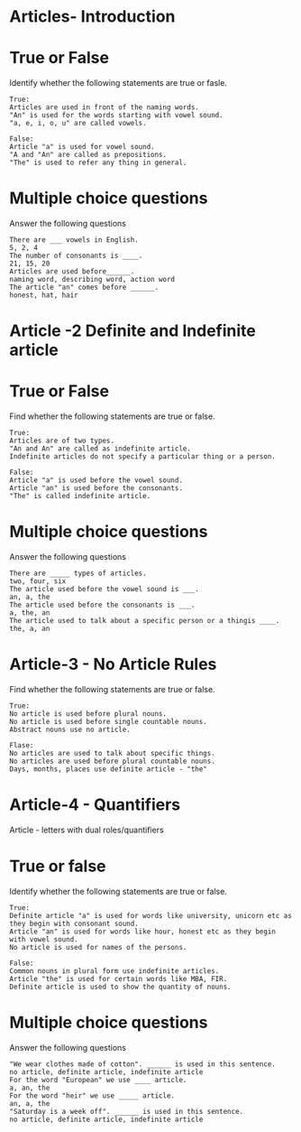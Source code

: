 # Articles- Introduction

# True or False
Identify whether the following statements are true or fasle.

```
True: 
Articles are used in front of the naming words.
"An" is used for the words starting with vowel sound.
"a, e, i, o, u" are called vowels.

False:
Article "a" is used for vowel sound.
"A and "An" are called as prepositions.
"The" is used to refer any thing in general.
```

# Multiple choice questions

Answer the following questions 

```
There are ___ vowels in English.
5, 2, 4
The number of consonants is ____.
21, 15, 20
Articles are used before______.
naming word, describing word, action word
The article "an" comes before ______.
honest, hat, hair
```


# Article -2 Definite and Indefinite article

# True or False

Find whether the following statements are true or false.

```
True: 
Articles are of two types.
"An and An" are called as indefinite article.
Indefinite articles do not specify a particular thing or a person.

False:
Article "a" is used before the vowel sound.
Article "an" is used before the consonants.
"The" is called indefinite article.
```

# Multiple choice questions

Answer the following questions

```
There are _____ types of articles.
two, four, six
The article used before the vowel sound is ___.
an, a, the
The article used before the consonants is ___.
a, the, an
The article used to talk about a specific person or a thingis ____.
the, a, an
```


# Article-3 - No Article Rules

Find whether the following statements are true or false.

```
True: 
No article is used before plural nouns.
No article is used before single countable nouns.
Abstract nouns use no article.

Flase:
No articles are used to talk about specific things.
No articles are used before plural countable nouns.
Days, months, places use definite article - "the"
```


# Article-4 - Quantifiers

Article - letters with dual roles/quantifiers

# True or false

Identify whether the following statements are true or false.

```
True:
Definite article "a" is used for words like university, unicorn etc as they begin with consonant sound.
Article "an" is used for words like hour, honest etc as they begin with vowel sound.
No article is used for names of the persons.

False:
Common nouns in plural form use indefinite articles.
Article "the" is used for certain words like MBA, FIR.
Definite article is used to show the quantity of nouns.
```

# Multiple choice questions

Answer the following questions

```
"We wear clothes made of cotton". ______ is used in this sentence.
no article, definite article, indefinite article
For the word "European" we use ____ article.
a, an, the
For the word "heir" we use _____ article.
an, a, the
"Saturday is a week off". ______ is used in this sentence.
no article, definite article, indefinite article
```









